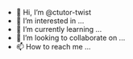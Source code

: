 - 👋 Hi, I’m @ctutor-twist
- 👀 I’m interested in ...
- 🌱 I’m currently learning ...
- 💞️ I’m looking to collaborate on ...
- 📫 How to reach me ...

<!---
ctutor-twist/ctutor-twist is a ✨ special ✨ repository because its `README.md` (this file) appears on your GitHub profile.
You can click the Preview link to take a look at your changes.
--->
